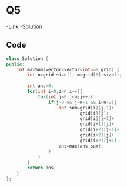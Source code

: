 # Q5

-[Link](https://leetcode.com/problems/maximum-sum-of-an-hourglass/)
-[Solution](https://leetcode.com/problems/maximum-sum-of-an-hourglass/submissions/888297357/)

## Code

```cpp
class Solution {
public:
    int maxSum(vector<vector<int>>& grid) {
        int n=grid.size(), m=grid[0].size();
        
        int ans=0;
        for(int i=0;i<n;i++){
            for(int j=0;j<m;j++){
                if(j>0 && j<m-1 && i<n-2){
                    int sum=grid[i][j-1]+
                            grid[i][j]+
                            grid[i][j+1]+
                            grid[i+1][j]+
                            grid[i+2][j-1]+
                            grid[i+2][j]+
                            grid[i+2][j+1];
                    ans=max(ans,sum);
                }
            }
        }
        return ans;
    }
};
```